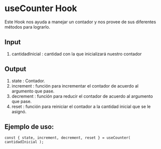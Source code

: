# useCounter Hook
Este Hook nos ayuda a manejar un contador y nos provee de sus diferentes métodos para lograrlo.

## Input
1. cantidadInicial : cantidad con la que inicializará nuestro contador

## Output
1. state 			: Contador.
2. increment	: función para incrementar el contador de acuerdo al argumento que pase.
3. decrement	: función para reducir el contador de acuerdo al argumento que pase.
4. reset			: función para reiniciar el contador a la cantidad inicial que se le asignó.

## Ejemplo de uso:
```
const { state, increment, decrement, reset } = useCounter( cantidadInicial );
```